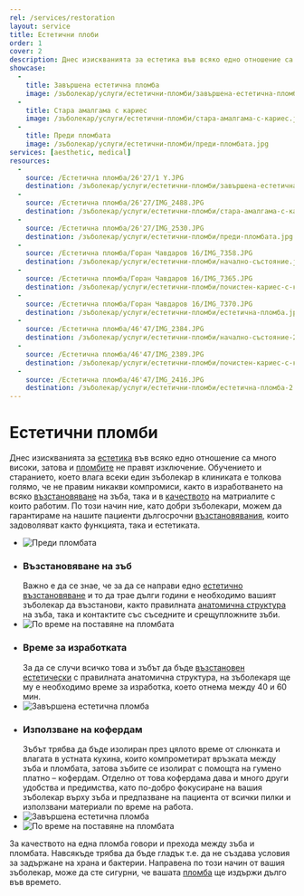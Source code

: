 ```yaml
---
rel: /services/restoration
layout: service
title: Естетични плоби
order: 1
cover: 2
description: Днес изискванията за естетика във всяко едно отношение са много високи, затова и пломбите не правят изключение. Със съвременните материали и прецизно изпълнение от страна на зъболекар, те са устойчиви във времето, задоволяващи напълно както функцията, така и естетиката. Естетичните пломби на добър зъболекар, не могат да се различат от естествените зъби.
showcase:
  - 
    title: Завършена естетична пломба
    image: /зъболекар/услуги/естетични-пломби/завършена-естетична-пломба.jpg
  - 
    title: Стара амалгама с кариес
    image: /зъболекар/услуги/естетични-пломби/стара-амалгама-с-кариес.jpg
  - 
    title: Преди пломбата
    image: /зъболекар/услуги/естетични-пломби/преди-пломбата.jpg
services: [aesthetic, medical]
resources:
  -
    source: /Естетична пломба/26'27/1 Y.JPG
    destination: /зъболекар/услуги/естетични-пломби/завършена-естетична-пломба.jpg
  -
    source: /Естетична пломба/26'27/IMG_2488.JPG
    destination: /зъболекар/услуги/естетични-пломби/стара-амалгама-с-кариес.jpg
  -
    source: /Естетична пломба/26'27/IMG_2530.JPG
    destination: /зъболекар/услуги/естетични-пломби/преди-пломбата.jpg
  -
    source: /Естетична пломба/Горан Чавдаров 16/IMG_7358.JPG
    destination: /зъболекар/услуги/естетични-пломби/начално-състояние.jpg
  -
    source: /Естетична пломба/Горан Чавдаров 16/IMG_7365.JPG
    destination: /зъболекар/услуги/естетични-пломби/почистен-кариес-с-кофердам.jpg
  -
    source: /Естетична пломба/Горан Чавдаров 16/IMG_7370.JPG
    destination: /зъболекар/услуги/естетични-пломби/естетична-пломба.jpg
  -
    source: /Естетична пломба/46'47/IMG_2384.JPG
    destination: /зъболекар/услуги/естетични-пломби/начално-състояние-2.jpg
  -
    source: /Естетична пломба/46'47/IMG_2389.JPG
    destination: /зъболекар/услуги/естетични-пломби/почистен-кариес-с-кофердам-2.jpg
  -
    source: /Естетична пломба/46'47/IMG_2416.JPG
    destination: /зъболекар/услуги/естетични-пломби/естетична-пломба-2.jpg
---
```

# Естетични пломби
Днес изискванията за [естетика](../../зъболекар/естетична-стоматология.html "Пълна промяна на усмивката") във всяко едно отношение са много високи, затова и [пломбите](../../стоматология/видове-пломби.html "По какво се различават пломбите") не правят изключение. Обучението и старанието, което влага всеки един зъболекар в клиниката е толкова голямо, че не правим никакви компромиси, както в изработването на всяко [възстановяване](../../стоматология/счупен-зъб.html "Възстановяване на счупен зъб") на зъба, така и в [качеството](../../стоматология/гаранция-за-качество-в-зъболечението.html "Гаранция за качеството на материалите и зъболечението") на матриалите с които работим. По този начин ние, като добри зъболекари, можем да гарантираме на нашите пациенти дългосрочни [възстановявания](../../стоматология/изтриване-на-зъбите.html "Възстановяване на изтрити зъби"), които задоволяват както функцията, така и естетиката.

- ![Преди пломбата](естетични-пломби/начално-състояние.jpg)
- ### Възстановяване на зъб
  Важно е да се знае, че за да се направи едно [естетично възстановяване](../../зъболекар/услуги/бондинг.html "Естетично възстановяване на зъб с бондинг") и то да трае дълги години е необходимо вашият зъболекар да възстанови, както правилната [анатомична структура](../../стоматология/фотополимерна-пломба.html "Фотополимерна пломба") на зъба, така и контактите със съседните и срещупложните зъби.
- ![По време на поставяне на пломбата](естетични-пломби/естетична-пломба.jpg)
- ### Време за изработката
  За да се случи всичко това и зъбът да бъде [възстановен естетически](../../зъболекар/услуги/керамични-инлеи.html "Възстановяване на зъб с керамичен инлей, пинлей") с правилната анатомична структура, на зъболекаря ще му е необходимо време за изработка, което отнема между 40 и 60 мин. 
- ![Завършена естетична пломба](естетични-пломби/почистен-кариес-с-кофердам.jpg)

<a id="кофердам"></a>
- ### Използване на кофердам
  Зъбът трябва да бъде изолиран през цялото време от слюнката и влагата в устната кухина, които компрометират връзката между зъба и пломбата, затова зъбите се изолират с помощта на гумено платно – кофердам. Отделно от това кофердама дава и много други удобства и предимства, като по-добро фокусиране на вашия зъболекар върху зъба и предпазване на пациента от всички пилки и използвани материали по време на работа.
- ![Завършена естетична пломба](естетични-пломби/почистен-кариес-с-кофердам-2.jpg)
- ![По време на поставяне на пломбата](естетични-пломби/естетична-пломба-2.jpg)

За качеството на една пломба говори и прехода между зъба и пломбата. Навсякъде трябва да бъде гладък т.е. да не създава условия за задържане на храна и бактерии. Направена по този начин от вашия зъболекар, може да сте сигурни, че вашата [пломба](../../стоматология/малък-кариес.html "Лечение на малък кариес") ще издържи дълго във времето.
